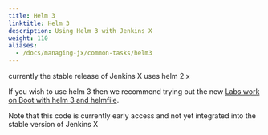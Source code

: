 ```yaml
---
title: Helm 3
linktitle: Helm 3
description: Using Helm 3 with Jenkins X 
weight: 110
aliases:
  - /docs/managing-jx/common-tasks/helm3
---
```


currently the stable release of Jenkins X uses helm 2.x

If you wish to use helm 3 then we recommend trying out the new [Labs work on Boot with helm 3 and helmfile](/docs/labs/boot/).

Note that this code is currently early access and not yet integrated into the stable version of Jenkins X
